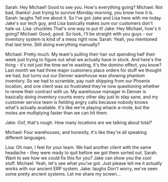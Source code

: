 Sarah: Hey Michael! Good to see you. How's everything going?
Michael: Not bad, thanks! Just trying to survive Monday morning, you know how it is.
Sarah: laughs Tell me about it. So I've got Jake and Lisa here with me today. Jake's our tech guy, and Lisa basically makes sure our customers don't hate us.
Lisa: chuckles That's one way to put it!
Jake: Hey Michael, how's it going?
Michael: Good, good. So look, I'll be straight with you guys - our inventory system is kind of a mess right now.
Sarah: Yeah, you mentioned that last time. Still doing everything manually?

Michael: Pretty much. My team's pulling their hair out spending half their week just trying to figure out what we actually have in stock. And here's the thing - it's not just the time we're wasting, it's the domino effect, you know? Last month we had three major customers place orders for stuff we thought we had, but turns out our Denver warehouse was showing phantom inventory. So we had to scramble, pay rush shipping from our Phoenix location, and one client was so frustrated they're now questioning whether to renew their contract with us. My warehouse manager in Denver is basically doing inventory counts every other day just to stay sane, and my customer service team is fielding angry calls because nobody knows what's actually available. It's like we're playing whack-a-mole, but the moles are multiplying faster than we can hit them.

Jake: Oof, that's rough. How many locations are we talking about total?

Michael: Four warehouses, and honestly, it's like they're all speaking different languages.

Lisa: Oh man, I feel for your team. We had another client with the same headache - they were ready to quit before we got them sorted out.
Sarah: Want to see how we could fix this for you? Jake can show you the cool stuff.
Michael: Yeah, let's see what you've got. Just please tell me it actually works with our ancient ERP system.
Jake: laughs Don't worry, we've seen some pretty ancient systems. Let me share my screen...